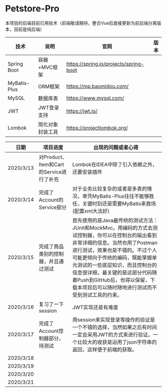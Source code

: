 # Petstore-Pro

本项目的后端目前已用技术（前端敬请期待，整合Vue后直接更新为前后端分离版本，目前是纯后端）

| 技术         | 说明             | 官网                                   | 版本 |
| ------------ | ---------------- | -------------------------------------- | ---- |
| Spring Boot  | 容器+MVC框架     | https://spring.io/projects/spring-boot |      |
| MyBatis-Plus | ORM框架          | https://mp.baomidou.com/               |      |
| MySQL        | 数据库表         | https://www.mysql.com/                 |      |
| JWT          | JWT登录支持      | https://jwt.io/                        |      |
| Lombok       | 简化对象封装工具 | https://projectlombok.org/             |      |

| 日期      | 项目进度                                 | 出现的问题或者心得                                           |
| --------- | ---------------------------------------- | ------------------------------------------------------------ |
| 2020/3/13 | 对Product、Item和Cart的Service进行了补充 | Lombok在IDEA中除了引入依赖之外，还要安装插件                 |
| 2020/3/14 | 完成了Account的Service部分               | 对于业务比较复杂的或者是多表的情况，单凭MyBatis-Plus往往不能够胜任，关键时刻还是需要MyBatis来救场(配置xml大法好) |
| 2020/3/15 | 完成了商品类别的控制器，并且通过测试     | 首先使用的是Java最传统的测试方法：JUnit和MockMvc。用编码的方式去测试控制器，你可以在控制台的输出看到非常详细的信息。当然也用了Postman进行测试，效果也是不错的。不过个人可能更倾向于传统的编码，既能掌握单元测试的一些底层知识，而且控制台的信息很详细，最关键的是这部分代码随着Push到GitHub后，也得以保留，下载本项目后可以随时随地进行测试而不受到测试工具的约束。 |
| 2020/3/16 |复习了一下session                                          |JWT实现还是有难度                                                              |
| 2020/3/17 |完成了Account控制器部分，待测试                                          |用session来实现登录等操作的验证是一个不错的选择，当然如果之后有时间一定会采用JWT的方式来进行验证。一个比较大的收获是运用了json字符串的返回，这样便于前端的获取。                                                              |
| 2020/3/18 |                                          |                                                              |
| 2020/3/19 |                                          |                                                              |
| 2020/3/20 |                                          |                                                              |
| 2020/3/21 |                                          |                                                              |

